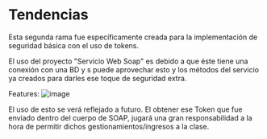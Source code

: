 # Tendencias

Esta segunda rama fue específicamente creada para la implementación de seguridad básica con el uso de tokens.

El uso del proyecto "Servicio Web Soap" es debido a que éste tiene una conexión con una BD y s puede aprovechar esto y los métodos del servicio ya creados para darles ese toque de seguridad extra.

Features:
![image](https://github.com/LeninCrdva/Tendencias/assets/56852007/76029d33-5d4c-4c59-9ac4-deb7fe4e1502)

El uso de esto se verá reflejado a futuro. El obtener ese Token que fue enviado dentro del cuerpo de SOAP, jugará una gran responsabilidad a la hora de permitir dichos gestionamientos/ingresos a la clase.
